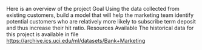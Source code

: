 Here is an overview of the project
Goal Using the data collected from existing customers, build a model that will help the marketing team identify potential customers who are relatively more likely to subscribe term deposit and thus increase their hit ratio.
Resources Available The historical data for this project is available in file
https://archive.ics.uci.edu/ml/datasets/Bank+Marketing
